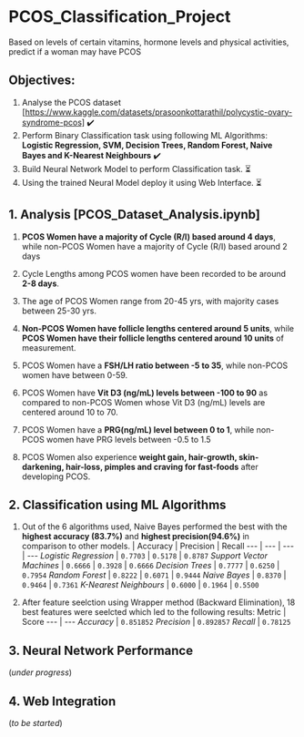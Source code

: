 # PCOS_Classification_Project
Based on levels of certain vitamins, hormone levels and physical activities, predict if a woman may have PCOS

## Objectives: 
1.   Analyse the PCOS dataset [https://www.kaggle.com/datasets/prasoonkottarathil/polycystic-ovary-syndrome-pcos] :heavy_check_mark:
2.   Perform Binary Classification task using following ML Algorithms: **Logistic Regression, SVM, Decision Trees, Random Forest, Naive Bayes and K-Nearest Neighbours** :heavy_check_mark:
3.   Build Neural Network Model to perform Classification task. :hourglass_flowing_sand:
4.   Using the trained Neural Model deploy it using Web Interface. :hourglass_flowing_sand:



## 1. Analysis [PCOS_Dataset_Analysis.ipynb]
1.   **PCOS Women have a majority of Cycle (R/I) based around 4 days**, while non-PCOS Women have a majority of Cycle (R/I) based around 2 days
2.   Cycle Lengths among PCOS women have been recorded to be around **2-8 days**.
3.   The age of PCOS Women range from 20-45 yrs, with majority cases between 25-30 yrs.
4.   **Non-PCOS Women have follicle lengths centered around 5 units**, while **PCOS Women have their follicle lengths centered around 10 units** of measurement.

5.   PCOS Women have a **FSH/LH ratio between -5 to 35**, while non-PCOS women have between 0-59.
6.   PCOS Women have **Vit D3 (ng/mL) levels between -100 to 90** as compared to non-PCOS Women whose Vit D3 (ng/mL) levels are centered around 10 to 70.
7.   PCOS Women have a **PRG(ng/mL) level between 0 to 1**, while non-PCOS women have PRG levels between -0.5 to 1.5
8.   PCOS Women also experience **weight gain, hair-growth, skin-darkening, hair-loss, pimples and craving for fast-foods** after developing PCOS.

## 2. Classification using ML Algorithms
1.   Out of the 6 algorithms used, Naive Bayes performed the best with the **highest accuracy (83.7%)** and **highest precision(94.6%)** in comparison to other models.
         | Accuracy | Precision | Recall 
      --- | --- | --- | ---
      *Logistic Regression* | `0.7703` | `0.5178` |  `0.8787`
      *Support Vector Machines* | `0.6666` | `0.3928` |  `0.6666`
      *Decision Trees* | `0.7777` | `0.6250` |  `0.7954`
      *Random Forest* | `0.8222` | `0.6071` |  `0.9444`
      *Naive Bayes* | `0.8370` | `0.9464` |  `0.7361`
      *K-Nearest Neighbours* | `0.6000` | `0.1964` |  `0.5500`
      
3.   After feature seelction using Wrapper method (Backward Elimination), 18 best features were seelcted which led to the following results:
      Metric | Score 
      --- | --- 
      *Accuracy* | `0.851852` 
      *Precision* | `0.892857`
      *Recall* | `0.78125`
      
 ## 3. Neural Network Performance
 (*under progress*)
 
  ## 4. Web Integration
 (*to be started*)
